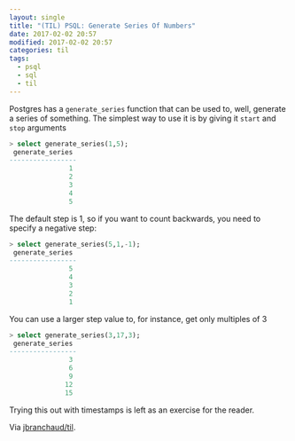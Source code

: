 ```yaml
---
layout: single
title: "(TIL) PSQL: Generate Series Of Numbers"
date: 2017-02-02 20:57
modified: 2017-02-02 20:57
categories: til
tags:
  - psql
  - sql
  - til
---
```


Postgres has a `generate_series` function that can be used to, well,
generate a series of something. The simplest way to use it is by giving it
`start` and `stop` arguments

```sql
> select generate_series(1,5);
 generate_series
-----------------
               1
               2
               3
               4
               5
```

The default step is 1, so if you want to count backwards, you need to
specify a negative step:

```sql
> select generate_series(5,1,-1);
 generate_series
-----------------
               5
               4
               3
               2
               1
```

You can use a larger step value to, for instance, get only multiples of 3

```sql
> select generate_series(3,17,3);
 generate_series
-----------------
               3
               6
               9
              12
              15
```

Trying this out with timestamps is left as an exercise for the reader.

Via [jbranchaud/til](https://github.com/jbranchaud/til).
